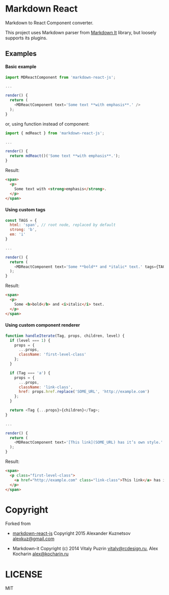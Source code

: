 # Markdown React

Markdown to React Component converter.

This project uses Markdown parser from
[Markdown It](https://github.com/markdown-it/markdown-it)
library, but loosely supports its plugins.

## Examples

#### Basic example

```js
import MDReactComponent from 'markdown-react-js';

...

render() {
  return (
    <MDReactComponent text='Some text **with emphasis**.' />   
  );
}
```

or, using function instead of component:

```js
import { mdReact } from 'markdown-react-js';

...

render() {
  return mdReact()('Some text **with emphasis**.');
}
```

Result:

```html
<span>
  <p>
    Some text with <strong>emphasis</strong>.
  </p>
</span>
```

#### Using custom tags

```js
const TAGS = {
  html: 'span', // root node, replaced by default
  strong: 'b',
  em: 'i'
}

...

render() {
  return (
    <MDReactComponent text='Some **bold** and *italic* text.' tags={TAGS} />   
  );
}
```

Result:

```html
<span>
  <p>
    Some <b>bold</b> and <i>italic</i> text.
  </p>
</span>

```

#### Using custom component renderer

```js
function handleIterate(Tag, props, children, level) {
  if (level === 1) {
    props = {
      ...props,
      className: 'first-level-class'
    };
  }

  if (Tag === 'a') {
    props = {
      ...props,
      className: 'link-class',
      href: props.href.replace('SOME_URL', 'http://example.com')
    };
  }

  return <Tag {...props}>{children}</Tag>;
}

...

render() {
  return (
    <MDReactComponent text='[This link](SOME_URL) has it’s own style.' onIterate={handleIterate} />   
  );
}
```

Result:

```html
<span>
  <p class="first-level-class">
    <a href="http://example.com" class="link-class">This link</a> has it’s own style.
  </p>
</span>

```

# Copyright

Forked from
- [markdown-react-js](https://github.com/alexkuz/markdown-react-js)
Copyright 2015 Alexander Kuznetsov <alexkuz@gmail.com>

- Markdown-it
Copyright (c) 2014 Vitaly Puzrin <vitaly@rcdesign.ru>, Alex Kocharin <alex@kocharin.ru>

# LICENSE
MIT
